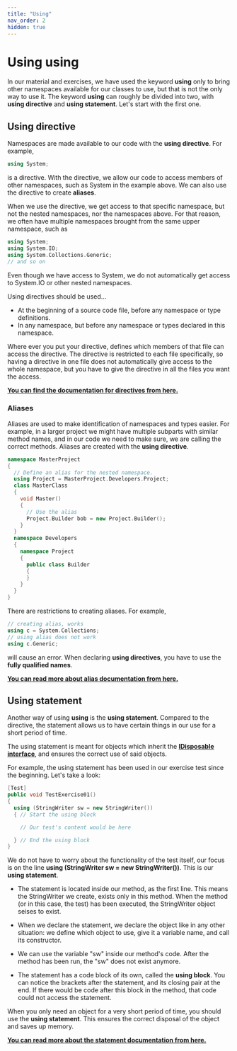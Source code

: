 ```yaml
---
title: "Using"
nav_order: 2
hidden: true
---
```


# Using using

In our material and exercises, we have used the keyword **using** only to bring other namespaces available for our classes to use, but that is not the only way to use it. The keyword **using** can roughly be divided into two, with **using directive** and **using statement**. Let's start with the first one.

## Using directive

Namespaces are made available to our code with the **using directive**. For example,

```cpp
using System;
```

is a directive. With the directive, we allow our code to access members of other namespaces, such as System in the example above. We can also use the directive to create **aliases**.

When we use the directive, we get access to that specific namespace, but not the nested namespaces, nor the namespaces above. For that reason, we often have multiple namespaces brought from the same upper namespace, such as

```cpp
using System;
using System.IO;
using System.Collections.Generic;
// and so on
```

Even though we have access to System, we do not automatically get access to System.IO or other nested namespaces.

Using directives should be used...

* At the beginning of a source code file, before any namespace or type definitions.
* In any namespace, but before any namespace or types declared in this namespace.

Where ever you put your directive, defines which members of that file can access the directive. The directive is restricted to each file specifically, so having a directive in one file does not automatically give access to the whole namespace, but you have to give the directive in all the files you want the access.

[**You can find the documentation for directives from here.**](https://docs.microsoft.com/fi-fi/dotnet/csharp/language-reference/keywords/using-directive)

### Aliases

Aliases are used to make identification of namespaces and types easier. For example, in a larger project we might have multiple subparts with similar method names, and in our code we need to make sure, we are calling the correct methods. Aliases are created with the **using directive**.

```cpp
namespace MasterProject
{
  // Define an alias for the nested namespace.
  using Project = MasterProject.Developers.Project;
  class MasterClass
  {
    void Master()
    {
      // Use the alias
      Project.Builder bob = new Project.Builder();
    }
  }
  namespace Developers
  {
    namespace Project
    {
      public class Builder 
      { 
      }
    }
  }
}
```

There are restrictions to creating aliases. For example,

```cpp
// creating alias, works
using c = System.Collections;
// using alias does not work
using c.Generic;
```

will cause an error. When declaring **using directives**, you have to use the **fully qualified names**.

[**You can read more about alias documentation from here.**](https://docs.microsoft.com/fi-fi/dotnet/csharp/programming-guide/namespaces/using-namespaces#namespace-aliases)


## Using statement

Another way of using **using** is the **using statement**. Compared to the directive, the statement allows us to have certain things in our use for a short period of time.

The using statement is meant for objects which inherit the [**IDisposable interface**](https://docs.microsoft.com/en-us/dotnet/api/system.idisposable), and ensures the correct use of said objects.

For example, the using statement has been used in our exercise test since the beginning. Let's take a look:

```cpp
[Test]
public void TestExercise01()
{
  using (StringWriter sw = new StringWriter())
  { // Start the using block

    // Our test's content would be here

  } // End the using block
}
```

We do not have to worry about the functionality of the test itself, our focus is on the line **using (StringWriter sw = new StringWriter())**. This is our **using statement**.

* The statement is located inside our method, as the first line. This means the StringWriter we create, exists only in this method. When the method (or in this case, the test) has been executed, the StringWriter object seises to exist.

* When we declare the statement, we declare the object like in any other situation: we define which object to use, give it a variable name, and call its constructor.

* We can use the variable "sw" inside our method's code. After the method has been run, the "sw" does not exist anymore.

* The statement has a code block of its own, called the **using block**. You can notice the brackets after the statement, and its closing pair at the end. If there would be code after this block in the method, that code could not access the statement.

When you only need an object for a very short period of time, you should use the **using statement**. This ensures the correct disposal of the object and saves up memory.

[**You can read more about the statement documentation from here.**](https://docs.microsoft.com/fi-fi/dotnet/csharp/language-reference/keywords/using-statement)